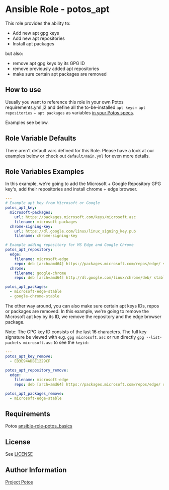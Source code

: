 
# Ansible Role - potos\_apt

This role provides the ability to:

- Add new apt gpg keys
- Add new apt repositories
- Install apt packages

but also:

- remove apt gpg keys by its GPG ID
- remove previously added apt repositories
- make sure certain apt packages are removed

## How to use

Usually you want to reference this role in your own Potos requirements.yml.j2 and define all the to-be-installed `apt keys`+ `apt repositories` + `apt packages` as variables [in your Potos specs](https://potos.dev/guide/specs-repo/structure.html#files-template-requirements-yml-j2).

Examples see below.

## Role Variable Defaults

There aren't default vars defined for this Role. Please have a look at our examples below or check out `default/main.yml` for even more details.

## Role Variables Examples

In this example, we're going to add the Microsoft + Google Repository GPG key's, add their repositories and install chrome + edge browser.

```yaml
---
# Example apt_key from Microsoft or Google
potos_apt_key:
  microsoft-packages:
    url: https://packages.microsoft.com/keys/microsoft.asc
    filename: microsoft-packages
  chrome-signing-key:
    url: https://dl.google.com/linux/linux_signing_key.pub
    filename: chrome-signing-key

# Example adding repository for MS Edge and Google Chrome
potos_apt_repository:
  edge:
    filename: microsoft-edge
    repo: deb [arch=amd64] https://packages.microsoft.com/repos/edge/ stable main
  chrome:
    filename: google-chrome
    repo: deb [arch=amd64] http://dl.google.com/linux/chrome/deb/ stable main

potos_apt_packages:
  - microsoft-edge-stable
  - google-chrome-stable
```

The other way around, you can also make sure certain apt keys IDs, repos or packages are removed. In this example, we're going to remove the Microsoft apt key by its ID, we remove the repository and the edge browser package.

Note: The GPG key ID consists of the last 16 characters. The full key signature be viewed with e.g. `gpg microsoft.asc` or run directly `gpg --list-packets microsoft.asc` to see the `keyid: `

```yaml
---
potos_apt_key_remove: 
  - EB3E94ADBE1229CF
  
potos_apt_repository_remove:
  edge:
    filename: microsoft-edge
    repo: deb [arch=amd64] https://packages.microsoft.com/repos/edge/ stable main

potos_apt_packages_remove:
  - microsoft-edge-stable
```

## Requirements

Potos [ansible-role-potos_basics](https://github.com/projectpotos/ansible-role-potos_basics)

## License

See [LICENSE](./LICENSE)

## Author Information

[Project Potos](https://github.com/projectpotos)


